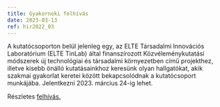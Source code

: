 ```yaml
---
title: Gyakornoki felhívás
date: 2023-03-13
ref: hir2022_03
---
```

A kutatócsoporton belül jelenleg egy, az ELTE Társadalmi Innovációs Laboratórium (ELTE TinLab) által finanszírozott Közvéleménykutatási módszerek új technológiai és társadalmi környezetben című projekthez, illetve kisebb önálló kutatásainkhoz keresünk olyan hallgatókat, akik szakmai gyakorlat keretei között bekapcsolódnak a kutatócsoport munkájába. Jelentkezni 2023. március 24-ig lehet.

Részletes <a href="/pdfs/SMRB_gyakornoki_kiírás_20230310.pdf" target="_blank">felhívás.</a>